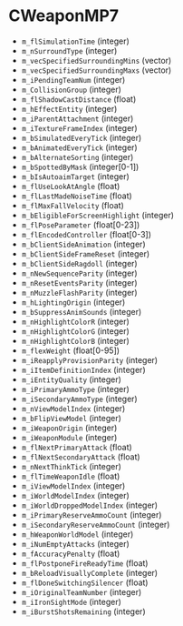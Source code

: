 # CWeaponMP7

* `m_flSimulationTime` (integer)
* `m_nSurroundType` (integer)
* `m_vecSpecifiedSurroundingMins` (vector)
* `m_vecSpecifiedSurroundingMaxs` (vector)
* `m_iPendingTeamNum` (integer)
* `m_CollisionGroup` (integer)
* `m_flShadowCastDistance` (float)
* `m_hEffectEntity` (integer)
* `m_iParentAttachment` (integer)
* `m_iTextureFrameIndex` (integer)
* `m_bSimulatedEveryTick` (integer)
* `m_bAnimatedEveryTick` (integer)
* `m_bAlternateSorting` (integer)
* `m_bSpottedByMask` (integer\[0-1])
* `m_bIsAutoaimTarget` (integer)
* `m_flUseLookAtAngle` (float)
* `m_flLastMadeNoiseTime` (float)
* `m_flMaxFallVelocity` (float)
* `m_bEligibleForScreenHighlight` (integer)
* `m_flPoseParameter` (float\[0-23])
* `m_flEncodedController` (float\[0-3])
* `m_bClientSideAnimation` (integer)
* `m_bClientSideFrameReset` (integer)
* `m_bClientSideRagdoll` (integer)
* `m_nNewSequenceParity` (integer)
* `m_nResetEventsParity` (integer)
* `m_nMuzzleFlashParity` (integer)
* `m_hLightingOrigin` (integer)
* `m_bSuppressAnimSounds` (integer)
* `m_nHighlightColorR` (integer)
* `m_nHighlightColorG` (integer)
* `m_nHighlightColorB` (integer)
* `m_flexWeight` (float\[0-95])
* `m_iReapplyProvisionParity` (integer)
* `m_iItemDefinitionIndex` (integer)
* `m_iEntityQuality` (integer)
* `m_iPrimaryAmmoType` (integer)
* `m_iSecondaryAmmoType` (integer)
* `m_nViewModelIndex` (integer)
* `m_bFlipViewModel` (integer)
* `m_iWeaponOrigin` (integer)
* `m_iWeaponModule` (integer)
* `m_flNextPrimaryAttack` (float)
* `m_flNextSecondaryAttack` (float)
* `m_nNextThinkTick` (integer)
* `m_flTimeWeaponIdle` (float)
* `m_iViewModelIndex` (integer)
* `m_iWorldModelIndex` (integer)
* `m_iWorldDroppedModelIndex` (integer)
* `m_iPrimaryReserveAmmoCount` (integer)
* `m_iSecondaryReserveAmmoCount` (integer)
* `m_hWeaponWorldModel` (integer)
* `m_iNumEmptyAttacks` (integer)
* `m_fAccuracyPenalty` (float)
* `m_flPostponeFireReadyTime` (float)
* `m_bReloadVisuallyComplete` (integer)
* `m_flDoneSwitchingSilencer` (float)
* `m_iOriginalTeamNumber` (integer)
* `m_iIronSightMode` (integer)
* `m_iBurstShotsRemaining` (integer)

